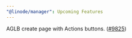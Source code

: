 ```yaml
---
"@linode/manager": Upcoming Features
---
```


AGLB create page with Actions buttons. ([#9825](https://github.com/linode/manager/pull/9825))
